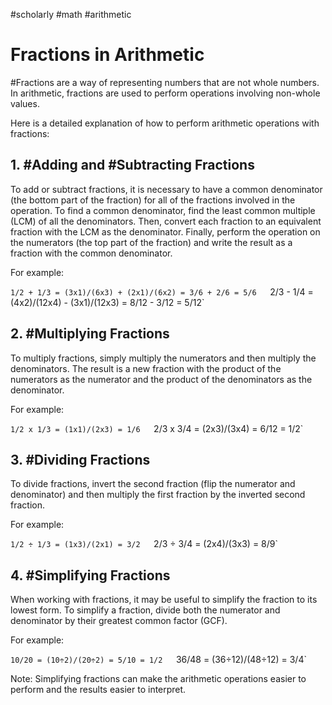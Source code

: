 #scholarly #math #arithmetic

# Fractions in Arithmetic

#Fractions are a way of representing numbers that are not whole numbers. In arithmetic, fractions are used to perform operations involving non-whole values.

Here is a detailed explanation of how to perform arithmetic operations with fractions:

## 1. #Adding and #Subtracting Fractions

To add or subtract fractions, it is necessary to have a common denominator (the bottom part of the fraction) for all of the fractions involved in the operation. To find a common denominator, find the least common multiple (LCM) of all the denominators. Then, convert each fraction to an equivalent fraction with the LCM as the denominator. Finally, perform the operation on the numerators (the top part of the fraction) and write the result as a fraction with the common denominator.

For example:

`1/2 + 1/3 = (3x1)/(6x3) + (2x1)/(6x2) = 3/6 + 2/6 = 5/6  
`2/3 - 1/4 = (4x2)/(12x4) - (3x1)/(12x3) = 8/12 - 3/12 = 5/12`

## 2. #Multiplying Fractions

To multiply fractions, simply multiply the numerators and then multiply the denominators. The result is a new fraction with the product of the numerators as the numerator and the product of the denominators as the denominator.

For example:

`1/2 x 1/3 = (1x1)/(2x3) = 1/6  
`2/3 x 3/4 = (2x3)/(3x4) = 6/12 = 1/2`

## 3. #Dividing Fractions

To divide fractions, invert the second fraction (flip the numerator and denominator) and then multiply the first fraction by the inverted second fraction.

For example:

`1/2 ÷ 1/3 = (1x3)/(2x1) = 3/2  
`2/3 ÷ 3/4 = (2x4)/(3x3) = 8/9`

## 4. #Simplifying Fractions

When working with fractions, it may be useful to simplify the fraction to its lowest form. To simplify a fraction, divide both the numerator and denominator by their greatest common factor (GCF).

For example:

`10/20 = (10÷2)/(20÷2) = 5/10 = 1/2  
`36/48 = (36÷12)/(48÷12) = 3/4`

Note: Simplifying fractions can make the arithmetic operations easier to perform and the results easier to interpret.